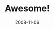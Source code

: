 ---
layout: base.njk
title : 'Awesome!' 
view_title : 'Awesome!' 
year : '2008' 
date : '2008-11-06' 
img_file : '/drawing/awesome.jpg' 
html_file : 'awesome2' 
next_html : 'ifyoudogoodthingsitwillpayoff.html' 
year_order : '504' 
permalink : "title/{{html_file}}.html"
---